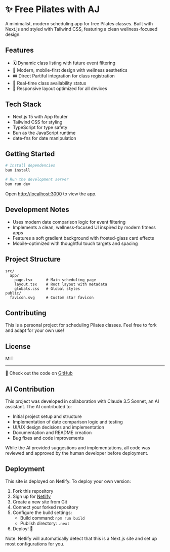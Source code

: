 # ✨ Free Pilates with AJ

A minimalist, modern scheduling app for free Pilates classes. Built with Next.js and styled with Tailwind CSS, featuring a clean wellness-focused design.

## Features

- 🗓️ Dynamic class listing with future event filtering
- 💫 Modern, mobile-first design with wellness aesthetics
- 🎟️ Direct Partiful integration for class registration
- 🔄 Real-time class availability status
- 📱 Responsive layout optimized for all devices

## Tech Stack

- Next.js 15 with App Router
- Tailwind CSS for styling
- TypeScript for type safety
- Bun as the JavaScript runtime
- date-fns for date manipulation

## Getting Started

```bash
# Install dependencies
bun install

# Run the development server
bun run dev
```

Open [http://localhost:3000](http://localhost:3000) to view the app.

## Development Notes

- Uses modern date comparison logic for event filtering
- Implements a clean, wellness-focused UI inspired by modern fitness apps
- Features a soft gradient background with frosted-glass card effects
- Mobile-optimized with thoughtful touch targets and spacing

## Project Structure

```
src/
  app/
    page.tsx      # Main scheduling page
    layout.tsx    # Root layout with metadata
    globals.css   # Global styles
public/
  favicon.svg     # Custom star favicon
```

## Contributing

This is a personal project for scheduling Pilates classes. Feel free to fork and adapt for your own use!

## License

MIT

---
🌟 Check out the code on [GitHub](https://github.com/andrewjaykeller/pilates-schedule)

## AI Contribution

This project was developed in collaboration with Claude 3.5 Sonnet, an AI assistant. The AI contributed to:
- Initial project setup and structure
- Implementation of date comparison logic and testing
- UI/UX design decisions and implementation
- Documentation and README creation
- Bug fixes and code improvements

While the AI provided suggestions and implementations, all code was reviewed and approved by the human developer before deployment.

## Deployment

This site is deployed on Netlify. To deploy your own version:

1. Fork this repository
2. Sign up for [Netlify](https://www.netlify.com)
3. Create a new site from Git
4. Connect your forked repository
5. Configure the build settings:
   - Build command: `npm run build`
   - Publish directory: `.next`
6. Deploy! 🚀

Note: Netlify will automatically detect that this is a Next.js site and set up most configurations for you.
